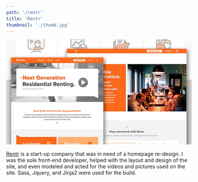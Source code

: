 ```yaml
---
path: '/rentr'
title: 'Rentr'
thumbnail: './thumb.jpg'
---
```


![Rentr](thumb.jpg)

[Rentr](http://www.rentr.com) is a start-up company that was in need of a homepage re-design. I was the sole front-end developer, helped with the layout and design of the site, and even modeled and acted for the videos and pictures used on the site. Sass, Jquery, and Jinja2 were used for the build.